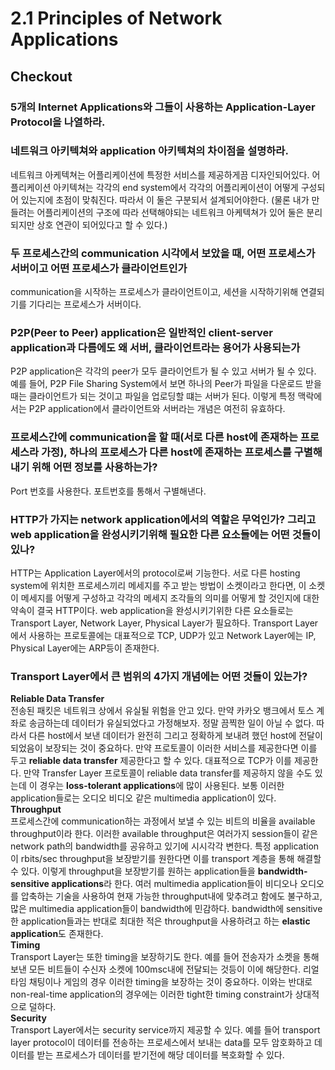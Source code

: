 # 2.1 Principles of Network Applications
## Checkout
### 5개의 Internet Applications와 그들이 사용하는 Application-Layer Protocol을 나열하라.
### 네트워크 아키텍쳐와 application 아키텍쳐의 차이점을 설명하라.
네트워크 아케텍쳐는 어플리케이션에 특정한 서비스를 제공하게끔 디자인되어있다. 어플리케이션 아키텍쳐는 각각의 end system에서 각각의 어플리케이션이 어떻게 구성되어 있는지에 초점이 맞춰진다. 따라서 이 둘은 구분되서 설계되어야한다. (물론 내가 만들려는 어플리케이션의 구조에 따라 선택해야되는 네트워크 아케텍쳐가 있어 둘은 분리되지만 상호 연관이 되어있다고 할 수 있다.)
### 두 프로세스간의 communication 시각에서 보았을 때, 어떤 프로세스가 서버이고 어떤 프로세스가 클라이언트인가
communication을 시작하는 프로세스가 클라이언트이고, 세션을 시작하기위해 연결되기를 기다리는 프로세스가 서버이다.
### P2P(Peer to Peer) application은 일반적인 client-server application과 다름에도 왜 서버, 클라이언트라는 용어가 사용되는가
P2P application은 각각의 peer가 모두 클라이언트가 될 수 있고 서버가 될 수 있다. 예를 들어, P2P File Sharing System에서 보면 하나의 Peer가 파일을 다운로드 받을 때는 클라이언트가 되는 것이고 파일을 업로딩할 떄는 서버가 된다. 이렇게 특정 맥락에서는 P2P application에서 클라이언트와 서버라는 개념은 여전히 유효하다.
### 프로세스간에 communication을 할 때(서로 다른 host에 존재하는 프로세스라 가정), 하나의 프로세스가 다른 host에 존재하는 프로세스를 구별해내기 위해 어떤 정보를 사용하는가?
Port 번호를 사용한다. 포트번호를 통해서 구별해낸다.
### HTTP가 가지는 network application에서의 역할은 무억인가? 그리고 web application을 완성시키기위해 필요한 다른 요소들에는 어떤 것들이 있나?
HTTP는 Application Layer에서의 protocol로써 기능한다. 서로 다른 hosting system에 위치한 프로세스끼리 메세지를 주고 받는 방법이 소켓이라고 한다면, 이 소켓이 메세지를 어떻게 구성하고 각각의 메세지 조각들의 의미를 어떻게 할 것인지에 대한 약속이 결국 HTTP이다. web application을 완성시키기위한 다른 요소들로는 Transport Layer, Network Layer, Physical Layer가 필요하다. Transport Layer에서 사용하는 프로토콜에는 대표적으로 TCP, UDP가 있고 Network Layer에는 IP, Physical Layer에는 ARP등이 존재한다.
### Transport Layer에서 큰 범위의 4가지 개념에는 어떤 것들이 있는가?
**Reliable Data Transfer**</br>
전송된 패킷은 네트워크 상에서 유실될 위험을 안고  있다. 만약 카카오 뱅크에서 토스 계좌로 송금하는데 데이터가 유실되었다고 가정해보자. 정말 끔찍한 일이 아닐 수 없다. 따라서 다른 host에서 보낸 데이터가 완전히 그리고 정확하게 보내려 했던 host에 전달이 되었음이 보장되는 것이 중요하다. 만약 프로토콜이 이러한 서비스를 제공한다면 이를 두고 **reliable data transfer** 제공한다고 할 수 있다. 대표적으로 TCP가 이를 제공한다. 만약 Transfer Layer 프로토콜이 reliable data transfer를 제공하지 않을 수도 있는데 이 경우는 **loss-tolerant applications**에 많이 사용된다. 보통 이러한 application들로는 오디오 비디오 같은 multimedia application이 있다.</br>
**Throughput**</br>
프로세스간에 communication하는 과정에서 보낼 수 있는 비트의 비율을 available throughput이라 한다. 이러한 available throughput은 여러가지 session들이 같은 network path의 bandwidth를 공유하고 있기에 시시각각 변한다. 특정 application이 rbits/sec throughput을 보장받기를 원한다면 이를 transport 계층을 통해 해결할 수 있다. 이렇게 throughput을 보장받기를 원하는 application들을 **bandwidth-sensitive applications**라 한다. 여러 multimedia application들이 비디오나 오디오를 압축하는 기술을 사용하여 현재 가능한 throughput내에 맞추려고 함에도 불구하고, 많은 multimedia application들이 bandwidth에 민감하다. bandwidth에 sensitive한 application들과는 반대로 최대한 적은 throughput을 사용하려고 하는 **elastic application**도 존재한다.</br>
**Timing**</br>
Transport Layer는 또한 timing을 보장하기도 한다. 예를 들어 전송자가 소켓을 통해 보낸 모든 비트들이 수신자 소켓에 100msc내에 전달되는 것등이 이에 해당한다. 리얼타임 채팅이나 게임의 경우 이러한 timing을 보장하는 것이 중요하다. 이와는 반대로 non-real-time application의 경우에는 이러한 tight한 timing constraint가 상대적으로 덜하다.</br>
**Security**</br>
Transport Layer에서는 security service까지 제공할 수 있다. 예를 들어 transport layer protocol이 데이터를 전송하는 프로세스에서 보내는 data를 모두 암호화하고 데이터를 받는 프로세스가 데이터를 받기전에 해당 데이터를 복호화할 수 있다.










